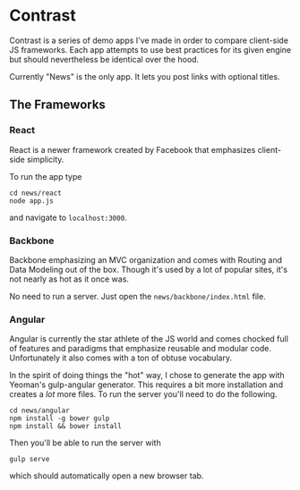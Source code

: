 # Contrast
Contrast is a series of demo apps I've made in order to compare client-side JS frameworks.
Each app attempts to use best practices for its given engine but should nevertheless be identical over the hood.

Currently "News" is the only app. It lets you post links with optional titles.


## The Frameworks

### React
React is a newer framework created by Facebook that emphasizes client-side simplicity.

To run the app type
```
cd news/react
node app.js
```
and navigate to ```localhost:3000```.

### Backbone
Backbone emphasizing an MVC organization and comes with Routing and Data Modeling
out of the box. Though it's used by a lot of popular sites, it's not nearly as
hot as it once was.

No need to run a server. Just open the ```news/backbone/index.html``` file.

### Angular
Angular is currently the star athlete of the JS world and comes chocked full of features
and paradigms that emphasize reusable and modular code. Unfortunately it
also comes with a ton of obtuse vocabulary.

In the spirit of doing things the "hot" way, I chose to generate the app with Yeoman's gulp-angular generator.
This requires a bit more installation and creates a *lot* more files. To run the server you'll need to do the
following.

```
cd news/angular
npm install -g bower gulp
npm install && bower install
```

Then you'll be able to run the server with
```
gulp serve
```
which should automatically open a new browser tab.


